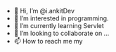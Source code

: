 - 👋 Hi, I’m @i.ankitDev
- 👀 I’m interested in programming.
- 🌱 I’m currently learning Servlet
- 💞️ I’m looking to collaborate on ...
- 📫 How to reach me my 

<!---
AnonymousInsane/AnonymousInsane is a ✨ special ✨ repository because its `README.md` (this file) appears on your GitHub profile.
You can click the Preview link to take a look at your changes.
--->

